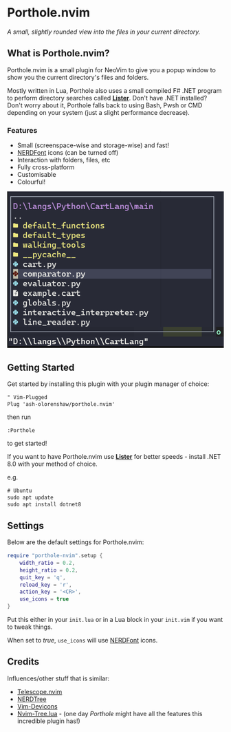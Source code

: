 # Porthole.nvim

_A small, slightly rounded view into the files in your current directory._

## What is Porthole.nvim?

Porthole.nvim is a small plugin for NeoVim to give you a popup window to show you the current directory's files and folders.

Mostly written in Lua, Porthole also uses a small compiled F# .NET program to perform directory searches called [**Lister**](https://github.com/Ash-Olorenshaw/Lister). Don't have .NET installed? 
Don't worry about it, Porthole falls back to using Bash, Pwsh or CMD depending on your system (just a slight performance decrease).

### Features 
 - Small (screenspace-wise and storage-wise) and fast!
 - [NERDFont](https://github.com/ryanoasis/nerd-fonts) icons (can be turned off)
 - Interaction with folders, files, etc
 - Fully cross-platform
 - Customisable
 - Colourful!

![Porthole.nvim in action](/Screenshots/main.png?raw=true "Porthole.nvim")

## Getting Started

Get started by installing this plugin with your plugin manager of choice:

```Vim
" Vim-Plugged
Plug 'ash-olorenshaw/porthole.nvim'
```

then run
```Vim
:Porthole
```
to get started!

If you want to have Porthole.nvim use [**Lister**](https://github.com/Ash-Olorenshaw/Lister) for better speeds - install .NET 8.0 with your method of choice.

e.g.
```nu-script
# Ubuntu
sudo apt update
sudo apt install dotnet8
```

## Settings

Below are the default settings for Porthole.nvim:
```lua
require "porthole-nvim".setup {
	width_ratio = 0.2,
	height_ratio = 0.2,
	quit_key = 'q',
	reload_key = 'r',
	action_key = '<CR>',
	use_icons = true
}
```
Put this either in your `init.lua` or in a Lua block in your `init.vim` if you want to tweak things.

When set to *true*, `use_icons` will use [NERDFont](https://github.com/ryanoasis/nerd-fonts) icons.

## Credits

Influences/other stuff that is similar:

 - [Telescope.nvim](https://github.com/nvim-telescope/telescope.nvim)
 - [NERDTree](https://github.com/preservim/nerdtree)
 - [Vim-Devicons](https://github.com/ryanoasis/vim-devicons)
 - [Nvim-Tree.lua](https://github.com/nvim-tree/nvim-tree.lua) - (one day *Porthole* might have all the features this incredible plugin has!)
